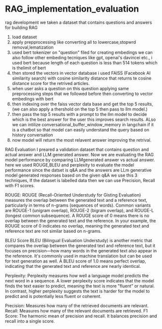 # RAG_implementation_evaluation
rag development 
we taken a dataset that contains questions and answers for building RAG
1. load dataset
2. apply prepprocessing like converting all to lowercase,stopwrd removal,lematization
3. used bert tokenizer on "question" filed for creating embedings we can also follow other embeding tecniques like gpt, openai's davincei etc., i used bert because length of each question is less than 514 tokens which is thelimit of bert
4. then stored the vectors in vector database i used FAISS (Facebook AI similarity search) with cosine similarity distance that returns te cosine distance score for the retrived articles.
5. when user asks a question on this question applying same preprocessing steps that we followed before then converting to vector embedings with bert
6. then indexing over the faiss vector data base and get the top 5 results, (we can also apply a thershold on the top 5 then pass to llm model.)
7. then pass the top 5 results with a prompt to the llm model to decide which is the best answer for the user this improves search results. ALso we can intilize conversational_buffer_window_memory in langchain if it is a chatbot so that model can easily understand the query based on history conversation
8. now model will return the most relavent answer improving the retrival.

RAG Evaluation
I preared a validation dataset that contains question and actual answer and LLM generated answer.
Now we are evaluating the RAG model performance by comparing LLMgenerated answer vs actual answer.
here we used ROUGE,BLEU and perplexity to evaluate the model performance since the datset is q&A and the answers are LLm generative model generated responses based on the given q&A we use this 3 techniques, If the dataset is labelled data then we can use Precision, Recall with F1 scores.


ROUGE:
ROUGE (Recall-Oriented Understudy for Gisting Evaluation) measures the overlap between the generated text and a reference text, particularly in terms of n-grams (sequences of words). Common variants are ROUGE-1 (unigram overlap), ROUGE-2 (bigram overlap), and ROUGE-L (longest common subsequence).
A ROUGE score of 0 means there is no overlap between the generated text and the reference.
In your example, the ROUGE score of 0 indicates no overlap, meaning the generated text and reference text are not similar based on n-grams.


BLEU Score
BLEU (Bilingual Evaluation Understudy) is another metric that compares the overlap between the generated text and reference text, but it focuses on precision—how many words in the generated text also appear in the reference. It's commonly used in machine translation but can be used for text generation as well.
A BLEU score of 1.0 means perfect overlap, indicating that the generated text and reference are nearly identical.

Perplexity:
Perplexity measures how well a language model predicts the next word in a sequence. A lower perplexity score indicates that the model finds the text easier to predict, meaning the text is more "fluent" or natural. In contrast, higher perplexity suggests the text is harder for the model to predict and is potentially less fluent or coherent.


Precision: Measures how many of the retrieved documents are relevant.
Recall: Measures how many of the relevant documents are retrieved.
F1 Score: The harmonic mean of precision and recall. It balances precision and recall into a single score.
